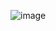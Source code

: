 ![image](https://github.com/VinerX/Makarov-Dmitry-CPP/assets/60321176/80dd93ca-5b89-45ed-ae97-0ade65ae6de6)
